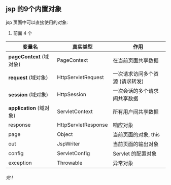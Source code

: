 ## jsp 的9个内置对象

jsp 页面中可以直接使用的对象:

1. 前面 4 个

| 变量名                   | 真实类型            | 作用                            |
| ------------------------ | ------------------- | ------------------------------- |
| **pageContext** (域对象) | PageContext         | 在当前页面共享数据              |
| **request** (域对象)     | HttpServletRequest  | 一次请求访问多个资源 (请求转发) |
| **session** (域对象)     | HttpSession         | 一次会话的多个请求间共享数据    |
| **application** (域对象) | ServletContext      | 所有用户间共享数据              |
| response                 | HttpServletResponse | 响应对象                        |
| page                     | Object              | 当前页面的对象, this            |
| out                      | JspWriter           | 当前页面的输出对象              |
| config                   | ServletConfig       | Servlet 的配置对象              |
| exception                | Throwable           | 异常对象                        |





###### 完 !